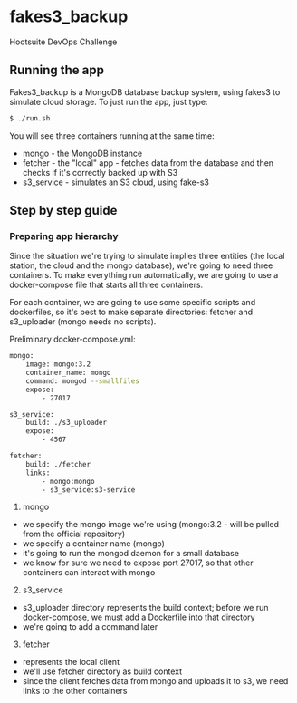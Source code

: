 # fakes3_backup

Hootsuite DevOps Challenge

## Running the app

Fakes3_backup is a MongoDB database backup system, using fakes3 to simulate
cloud storage. 
To just run the app, just type:
```sh
$ ./run.sh
```
You will see three containers running at the same time:
* mongo - the MongoDB instance
* fetcher - the "local" app - fetches data from the database and then checks if
  it's correctly backed up with S3
* s3_service - simulates an S3 cloud, using fake-s3

## Step by step guide

### Preparing app hierarchy

Since the situation we're trying to simulate implies three entities (the local
station, the cloud and the mongo database), we're going to need three
containers. To make everything run automatically, we are going to use a
docker-compose file that starts all three containers.

For each container, we are going to use some specific scripts and dockerfiles,
so it's best to make separate directories: fetcher and s3_uploader (mongo needs
no scripts).

Preliminary docker-compose.yml:
```sh
mongo:
    image: mongo:3.2
    container_name: mongo
    command: mongod --smallfiles
    expose:
        - 27017

s3_service:
    build: ./s3_uploader
    expose:
        - 4567

fetcher:
    build: ./fetcher
    links:
        - mongo:mongo
        - s3_service:s3-service
```
1. mongo
- we specify the mongo image we're using (mongo:3.2 - will be pulled from the
official repository)
- we specify a container name (mongo)
- it's going to run the mongod daemon for a small database
- we know for sure we need to expose port 27017, so that other containers can
interact with mongo
2. s3_service
- s3_uploader directory represents the build context; before we run
docker-compose, we must add a Dockerfile into that directory
- we're going to add a command later
3. fetcher
- represents the local client
- we'll use fetcher directory as build context
- since the client fetches data from mongo and uploads it to s3, we need links
to the other containers
